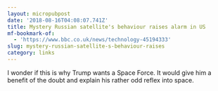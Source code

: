 ```yaml
---
layout: micropubpost
date: '2018-08-16T04:08:07.741Z'
title: Mystery Russian satellite's behaviour raises alarm in US
mf-bookmark-of:
  - 'https://www.bbc.co.uk/news/technology-45194333'
slug: mystery-russian-satellite-s-behaviour-raises
category: links
---
```

I wonder if this is why Trump wants a Space Force. It would give him a benefit of the doubt and explain his rather odd reflex into space. 
